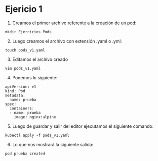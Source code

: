 # Ejericio 1
1. Creamos el primer archivo referente a la creación de un pod:
~~~
mkdir Ejercicios_Pods
~~~
2. Luego creamos el archivo con extensión .yaml o .yml:
~~~
touch pods_v1.yaml
~~~
3. Editamos el archivo creado
~~~
vim pods_v1.yaml
~~~
4. Ponemos lo siguiente:
~~~
apiVersion: v1
kind: Pod
metadata:
  name: prueba
spec:
  containers:
  - name: prueba
    image: nginx:alpine
~~~
5. Luego de guardar y salir del editor ejecutamos el siguiente comando:
~~~
kubectl apply -f pods_v1.yaml
~~~
6. Lo que nos mostrará la siguiente salida:
~~~
pod prueba created
~~~
